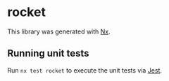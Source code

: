 # rocket

This library was generated with [Nx](https://nx.dev).

## Running unit tests

Run `nx test rocket` to execute the unit tests via [Jest](https://jestjs.io).
